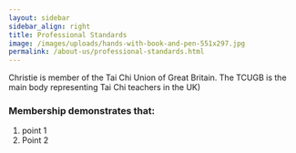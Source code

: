 ```yaml
---
layout: sidebar
sidebar_align: right
title: Professional Standards
image: /images/uploads/hands-with-book-and-pen-551x297.jpg
permalink: /about-us/professional-standards.html
---
```


Christie is member of the Tai Chi Union of Great Britain. The TCUGB is the main body representing Tai Chi teachers in the UK) 

### Membership demonstrates that:
  1. point 1
  2. Point 2


